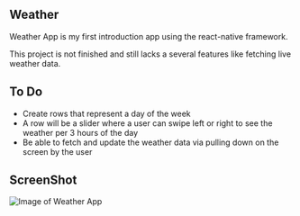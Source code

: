 ## Weather
Weather App is my first introduction app using the react-native framework.

This project is not finished and still lacks a several features like fetching live weather data.

## To Do
* Create rows that represent a day of the week
* A row will be a slider where a user can swipe left or right to see the weather per 3 hours of the day
* Be able to fetch and update the weather data via pulling down on the screen by the user


## ScreenShot

![Image of Weather App](https://imgur.com/5n9Z2Kj)
